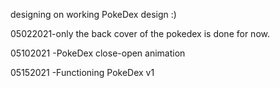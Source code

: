 designing on working PokeDex design :)

05022021-only the back cover of the pokedex is done for now.

05102021 -PokeDex close-open animation

05152021 -Functioning PokeDex v1
